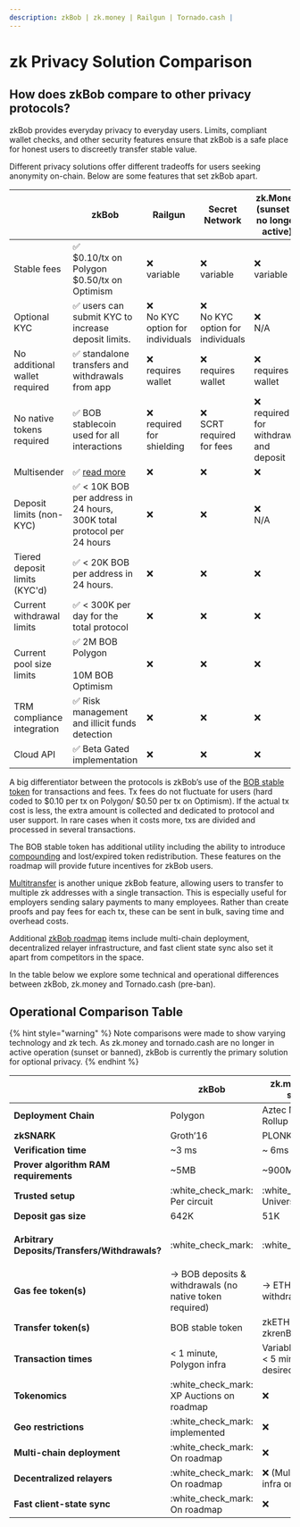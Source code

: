 ```yaml
---
description: zkBob | zk.money | Railgun | Tornado.cash |
---
```


# zk Privacy Solution Comparison

## How does zkBob compare to other privacy protocols?

zkBob provides everyday privacy to everyday users. Limits, compliant wallet checks, and other security features ensure that zkBob is a safe place for honest users to discreetly transfer stable value.&#x20;

Different privacy solutions offer different tradeoffs for users seeking anonymity on-chain. Below are some features that set zkBob apart.

<table><thead><tr><th width="138"> </th><th width="150">zkBob</th><th>Railgun</th><th>Secret Network</th><th width="119">zk.Money (sunset &#x26; no longer active)</th><th>Tornado.cash (pre-ban)</th></tr></thead><tbody><tr><td>Stable fees</td><td><span data-gb-custom-inline data-tag="emoji" data-code="2705">✅</span> <br>$0.10/tx on Polygon<br>$0.50/tx on Optimism</td><td><span data-gb-custom-inline data-tag="emoji" data-code="274c">❌</span> <br>variable</td><td><span data-gb-custom-inline data-tag="emoji" data-code="274c">❌</span><br>variable</td><td><span data-gb-custom-inline data-tag="emoji" data-code="274c">❌</span> <br>variable</td><td><span data-gb-custom-inline data-tag="emoji" data-code="274c">❌</span><br>variable</td></tr><tr><td>Optional KYC</td><td><span data-gb-custom-inline data-tag="emoji" data-code="2705">✅</span> users can submit KYC to increase deposit limits.</td><td><span data-gb-custom-inline data-tag="emoji" data-code="274c">❌</span> <br>No KYC option for individuals</td><td><span data-gb-custom-inline data-tag="emoji" data-code="274c">❌</span> <br>No KYC option for individuals</td><td><span data-gb-custom-inline data-tag="emoji" data-code="274c">❌</span> <br>N/A</td><td><span data-gb-custom-inline data-tag="emoji" data-code="274c">❌</span><br>N/A</td></tr><tr><td>No additional wallet required</td><td><span data-gb-custom-inline data-tag="emoji" data-code="2705">✅</span> standalone transfers and withdrawals from app</td><td><span data-gb-custom-inline data-tag="emoji" data-code="274c">❌</span><br>requires wallet</td><td><span data-gb-custom-inline data-tag="emoji" data-code="274c">❌</span><br>requires wallet</td><td><span data-gb-custom-inline data-tag="emoji" data-code="274c">❌</span><br>requires wallet</td><td><span data-gb-custom-inline data-tag="emoji" data-code="274c">❌</span><br>requires wallet</td></tr><tr><td>No native tokens required</td><td><span data-gb-custom-inline data-tag="emoji" data-code="2705">✅</span> BOB stablecoin used for all interactions</td><td><span data-gb-custom-inline data-tag="emoji" data-code="274c">❌</span><br>required for shielding</td><td><span data-gb-custom-inline data-tag="emoji" data-code="274c">❌</span><br>SCRT required for fees</td><td><span data-gb-custom-inline data-tag="emoji" data-code="274c">❌</span> <br>required for withdrawal and deposit</td><td><span data-gb-custom-inline data-tag="emoji" data-code="274c">❌</span> <br>required for withdrawal/deposit</td></tr><tr><td>Multisender</td><td><span data-gb-custom-inline data-tag="emoji" data-code="2705">✅</span> <a href="https://mirror.xyz/0x6132eB883e88CD4E007552b871A6444Bfc34E837/mjYXeD7a005fdCu6dKdohfrSpcqpsuetW6djT46bDFk">read more</a></td><td><span data-gb-custom-inline data-tag="emoji" data-code="274c">❌</span></td><td><span data-gb-custom-inline data-tag="emoji" data-code="274c">❌</span></td><td><span data-gb-custom-inline data-tag="emoji" data-code="274c">❌</span></td><td><span data-gb-custom-inline data-tag="emoji" data-code="274c">❌</span></td></tr><tr><td>Deposit limits (non-KYC)</td><td><span data-gb-custom-inline data-tag="emoji" data-code="2705">✅</span> &#x3C; 10K BOB per address in 24 hours, 300K total protocol per 24 hours</td><td><span data-gb-custom-inline data-tag="emoji" data-code="274c">❌</span></td><td><span data-gb-custom-inline data-tag="emoji" data-code="274c">❌</span></td><td> <span data-gb-custom-inline data-tag="emoji" data-code="274c">❌</span><br>N/A</td><td><span data-gb-custom-inline data-tag="emoji" data-code="274c">❌</span></td></tr><tr><td>Tiered deposit limits (KYC'd)</td><td><span data-gb-custom-inline data-tag="emoji" data-code="2705">✅</span> &#x3C; 20K BOB per address in 24 hours.</td><td><span data-gb-custom-inline data-tag="emoji" data-code="274c">❌</span></td><td><span data-gb-custom-inline data-tag="emoji" data-code="274c">❌</span></td><td><span data-gb-custom-inline data-tag="emoji" data-code="274c">❌</span></td><td><span data-gb-custom-inline data-tag="emoji" data-code="274c">❌</span></td></tr><tr><td>Current withdrawal limits</td><td><span data-gb-custom-inline data-tag="emoji" data-code="2705">✅</span> &#x3C; 300K per day for the total protocol</td><td><span data-gb-custom-inline data-tag="emoji" data-code="274c">❌</span></td><td><span data-gb-custom-inline data-tag="emoji" data-code="274c">❌</span></td><td><span data-gb-custom-inline data-tag="emoji" data-code="274c">❌</span></td><td><span data-gb-custom-inline data-tag="emoji" data-code="274c">❌</span></td></tr><tr><td>Current pool size limits</td><td><span data-gb-custom-inline data-tag="emoji" data-code="2705">✅</span> 2M BOB Polygon <br><br>10M BOB Optimism</td><td><span data-gb-custom-inline data-tag="emoji" data-code="274c">❌</span></td><td><span data-gb-custom-inline data-tag="emoji" data-code="274c">❌</span></td><td><span data-gb-custom-inline data-tag="emoji" data-code="274c">❌</span></td><td><span data-gb-custom-inline data-tag="emoji" data-code="274c">❌</span></td></tr><tr><td>TRM compliance integration</td><td><span data-gb-custom-inline data-tag="emoji" data-code="2705">✅</span> Risk management and illicit funds detection</td><td><span data-gb-custom-inline data-tag="emoji" data-code="274c">❌</span></td><td><span data-gb-custom-inline data-tag="emoji" data-code="274c">❌</span></td><td><span data-gb-custom-inline data-tag="emoji" data-code="274c">❌</span></td><td><span data-gb-custom-inline data-tag="emoji" data-code="274c">❌</span></td></tr><tr><td>Cloud API</td><td><span data-gb-custom-inline data-tag="emoji" data-code="2705">✅</span> Beta Gated implementation</td><td><span data-gb-custom-inline data-tag="emoji" data-code="274c">❌</span></td><td><span data-gb-custom-inline data-tag="emoji" data-code="274c">❌</span></td><td><span data-gb-custom-inline data-tag="emoji" data-code="274c">❌</span></td><td><span data-gb-custom-inline data-tag="emoji" data-code="274c">❌</span></td></tr></tbody></table>

A big differentiator between the protocols is zkBob’s use of the [BOB stable token](../../bob-stablecoin/bob-details.md) for transactions and fees. Tx fees do not fluctuate for users (hard coded to $0.10 per tx on Polygon/ $0.50 per tx on Optimism). If the actual tx cost is less, the extra amount is collected and dedicated to protocol and user support. In rare cases when it costs more, txs are divided and processed in several transactions.

The BOB stable token has additional utility including the ability to introduce [compounding](../../roadmap/exploratory-features/compounding.md) and lost/expired token redistribution. These features on the roadmap will provide future incentives for zkBob users.

[Multitransfer](../../zkbob-app/transfers/multitransfers.md) is another unique zkBob feature, allowing users to transfer to multiple zk addresses with a single transaction. This is especially useful for employers sending salary payments to many employees. Rather than create proofs and pay fees for each tx, these can be sent in bulk, saving time and overhead costs.

Additional [zkBob roadmap](broken-reference) items include multi-chain deployment, decentralized relayer infrastructure, and fast client state sync also set it apart from competitors in the space.

In the table below we explore some technical and operational differences between zkBob, zk.money and Tornado.cash (pre-ban).

## Operational Comparison Table

{% hint style="warning" %}
Note comparisons were made to show varying technology and zk tech. As zk.money and tornado.cash are no longer in active operation (sunset or banned), zkBob is currently the primary solution for optional privacy.&#x20;
{% endhint %}

|                                               | zkBob                                                    | zk.money (now sunset)                             | Tornado.cash (pre-ban)                                                                                                                                                     |
| --------------------------------------------- | -------------------------------------------------------- | ------------------------------------------------- | -------------------------------------------------------------------------------------------------------------------------------------------------------------------------- |
| **Deployment Chain**                          | Polygon                                                  | Aztec Network Rollup                              | Ethereum/Gnosis Chain                                                                                                                                                      |
| **zkSNARK**                                   | Groth’16                                                 | PLONK                                             | Groth’16                                                                                                                                                                   |
| **Verification time**                         | \~3 ms                                                   | \~ 6ms                                            | \~3 ms                                                                                                                                                                     |
| **Prover algorithm RAM requirements**         | \~5MB                                                    | \~900MB                                           | \~10MB                                                                                                                                                                     |
| **Trusted setup**                             | :white\_check\_mark: Per circuit                         |  :white\_check\_mark: Universal                   | :white\_check\_mark: Per circuit                                                                                                                                           |
| **Deposit gas size**                          | 642K                                                     | 51K                                               | 910K                                                                                                                                                                       |
| **Arbitrary Deposits/Transfers/Withdrawals?** | :white\_check\_mark:                                     | :white\_check\_mark:                              | <p><span data-gb-custom-inline data-tag="emoji" data-code="274c">❌</span> Regular TC<br><span data-gb-custom-inline data-tag="emoji" data-code="2705">✅</span> TC Nova</p> |
| **Gas fee token(s)**                          | -> BOB deposits & withdrawals (no native token required) | -> ETH deposits & withdrawals                     | -> ETH deposits & withdrawals                                                                                                                                              |
| **Transfer token(s)**                         | BOB stable token                                         | zkETH / zkDAI / zkrenBTC                          | ETH, DAI, USDC                                                                                                                                                             |
| **Transaction times**                         | < 1 minute, Polygon infra                                | Variable (4hours to < 5 min) based on desired fee | < 1 minute, Nova on Gnosis Chain infra                                                                                                                                     |
| **Tokenomics**                                | :white\_check\_mark: XP Auctions on roadmap              | :x:                                               | :white\_check\_mark: TORN governance token                                                                                                                                 |
| **Geo restrictions**                          | :white\_check\_mark: implemented                         | :x:                                               | :x:                                                                                                                                                                        |
| **Multi-chain deployment**                    | :white\_check\_mark: On roadmap                          | :x:                                               | :white\_check\_mark:  (prior roadmap)                                                                                                                                      |
| **Decentralized relayers**                    | :white\_check\_mark: On roadmap                          | :x: (Multi-rollup infra on Roadmap)               | :white\_check\_mark:                                                                                                                                                       |
| **Fast client-state sync**                    | :white\_check\_mark: On roadmap                          | :x:                                               | :x:                                                                                                                                                                        |

